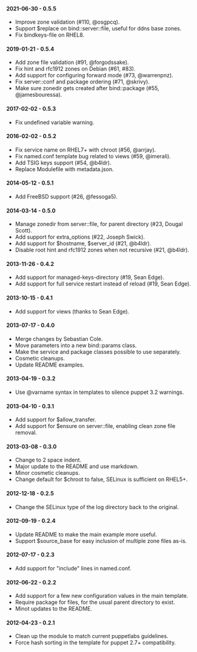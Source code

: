 #### 2021-06-30 - 0.5.5
* Improve zone validation (#110, @osgpcq).
* Support $replace on bind::server::file, useful for ddns base zones.
* Fix bindkeys-file on RHEL8.

#### 2019-01-21 - 0.5.4
* Add zone file validation (#91, @forgodssake).
* Fix hint and rfc1912 zones on Debian (#61, #83).
* Add support for configuring forward mode (#73, @warrenpnz).
* Fix server::conf and package ordering (#71, @skrivy).
* Make sure zonedir gets created after bind::package (#55, @jamesbouressa).

#### 2017-02-02 - 0.5.3
* Fix undefined variable warning.

#### 2016-02-02 - 0.5.2
* Fix service name on RHEL7+ with chroot (#56, @arrjay).
* Fix named.conf template bug related to views (#59, @imerali).
* Add TSIG keys support (#54, @b4ldr).
* Replace Modulefile with metadata.json.

#### 2014-05-12 - 0.5.1
* Add FreeBSD support (#26, @fessoga5).

#### 2014-03-14 - 0.5.0
* Manage zonedir from server::file, for parent directory (#23, Dougal Scott).
* Add support for extra_options (#22, Joseph Swick).
* Add support for $hostname, $server_id (#21, @b4ldr).
* Disable root hint and rfc1912 zones when not recursive (#21, @b4ldr).

#### 2013-11-26 - 0.4.2
* Add support for managed-keys-directory (#19, Sean Edge).
* Add support for full service restart instead of reload (#19, Sean Edge).

#### 2013-10-15 - 0.4.1
* Add support for views (thanks to Sean Edge).

#### 2013-07-17 - 0.4.0
* Merge changes by Sebastian Cole.
* Move parameters into a new bind::params class.
* Make the service and package classes possible to use separately.
* Cosmetic cleanups.
* Update README examples.

#### 2013-04-19 - 0.3.2
* Use @varname syntax in templates to silence puppet 3.2 warnings.

#### 2013-04-10 - 0.3.1
* Add support for $allow_transfer.
* Add support for $ensure on server::file, enabling clean zone file removal.

#### 2013-03-08 - 0.3.0
* Change to 2 space indent.
* Major update to the README and use markdown.
* Minor cosmetic cleanups.
* Change default for $chroot to false, SELinux is sufficient on RHEL5+.

#### 2012-12-18 - 0.2.5
* Change the SELinux type of the log directory back to the original.

#### 2012-09-19 - 0.2.4
* Update README to make the main example more useful.
* Support $source_base for easy inclusion of multiple zone files as-is.

#### 2012-07-17 - 0.2.3
* Add support for "include" lines in named.conf.

#### 2012-06-22 - 0.2.2
* Add support for a few new configuration values in the main template.
* Require package for files, for the usual parent directory to exist.
* Minot updates to the README.

#### 2012-04-23 - 0.2.1
* Clean up the module to match current puppetlabs guidelines.
* Force hash sorting in the template for puppet 2.7+ compatibility.

